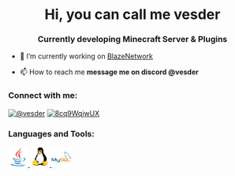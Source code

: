 <h1 align="center">Hi, you can call me vesder</h1>
<h3 align="center">Currently developing Minecraft Server & Plugins</h3>

- 🔭 I’m currently working on [BlazeNetwork](https://discord.gg/8cq9WqjwUX)

- 📫 How to reach me **message me on discord @vesder**

<h3 align="left">Connect with me:</h3>
<p align="left">
<a href="https://www.youtube.com/@vesder" target="blank"><img align="center" src="https://raw.githubusercontent.com/rahuldkjain/github-profile-readme-generator/master/src/images/icons/Social/youtube.svg" alt="@vesder" height="30" width="40" /></a>
<a href="https://discord.gg/8cq9WqjwUX" target="blank"><img align="center" src="https://raw.githubusercontent.com/rahuldkjain/github-profile-readme-generator/master/src/images/icons/Social/discord.svg" alt="8cq9WqjwUX" height="30" width="40" /></a>
</p>

<h3 align="left">Languages and Tools:</h3>
<p align="left"> <a href="https://www.java.com" target="_blank" rel="noreferrer"> <img src="https://raw.githubusercontent.com/devicons/devicon/master/icons/java/java-original.svg" alt="java" width="40" height="40"/> </a> <a href="https://www.linux.org/" target="_blank" rel="noreferrer"> <img src="https://raw.githubusercontent.com/devicons/devicon/master/icons/linux/linux-original.svg" alt="linux" width="40" height="40"/> </a> <a href="https://www.mysql.com/" target="_blank" rel="noreferrer"> <img src="https://raw.githubusercontent.com/devicons/devicon/master/icons/mysql/mysql-original-wordmark.svg" alt="mysql" width="40" height="40"/> </a> </p>

